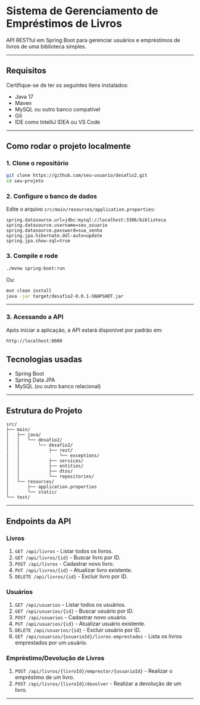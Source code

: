 # Sistema de Gerenciamento de Empréstimos de Livros

API RESTful em Spring Boot para gerenciar usuários e empréstimos de livros de uma biblioteca simples.

---

## Requisitos

Certifique-se de ter os seguintes itens instalados:

- Java 17
- Maven
- MySQL ou outro banco compatível
- Git
- IDE como IntelliJ IDEA ou VS Code

---

## Como rodar o projeto localmente

### 1. Clone o repositório

```bash
git clone https://github.com/seu-usuario/desafio2.git
cd seu-projeto
```

### 2. Configure o banco de dados

Edite o arquivo `src/main/resources/application.properties`:

```properties
spring.datasource.url=jdbc:mysql://localhost:3306/biblioteca
spring.datasource.username=seu_usuario
spring.datasource.password=sua_senha
spring.jpa.hibernate.ddl-auto=update
spring.jpa.show-sql=true
```

### 3. Compile e rode

```bash
./mvnw spring-boot:run
```

Ou:

```bash
mvn clean install
java -jar target/desafio2-0.0.1-SNAPSHOT.jar
```

---
### 3. Acessando a API

Após iniciar a aplicação, a API estará disponível por padrão em:

```bash
http://localhost:8080
```



## Tecnologias usadas

- Spring Boot
- Spring Data JPA
- MySQL (ou outro banco relacional)

---

## Estrutura do Projeto

```
src/
├── main/
│   ├── java/
│   │   └── desafio2/
│   │       └── desafio2/
│   │           ├── rest/
|   |               └── exceptions/
│   │           ├── services/
│   │           ├── entities/
│   │           ├── dtos/
│   │           └── repositories/
│   └── resources/
│       ├── application.properties
│       └── static/
└── test/
```

---

## Endpoints da API

### Livros

1. `GET /api/livros` - Listar todos os livros.  
2. `GET /api/livros/{id}` - Buscar livro por ID.  
3. `POST /api/livros` - Cadastrar novo livro.  
4. `PUT /api/livros/{id}` - Atualizar livro existente.  
5. `DELETE /api/livros/{id}` - Excluir livro por ID.  

### Usuários

1. `GET /api/usuarios` - Listar todos os usuários.  
2. `GET /api/usuarios/{id}` - Buscar usuário por ID.  
3. `POST /api/usuarios` - Cadastrar novo usuário.  
4. `PUT /api/usuarios/{id}` - Atualizar usuário existente.  
5. `DELETE /api/usuarios/{id}` - Excluir usuário por ID.
6. `GET /api/usuarios/{usuarioId}/livros-emprestados` - Lista os livros emprestados por um usuário.

### Empréstimo/Devolução de Livros

1. `POST /api/livros/{livroId}/emprestar/{usuarioId}` - Realizar o empréstimo de um livro.
2. `POST /api/livros/{livroId}/devolver` - Realizar a devolução de um livro.

---
